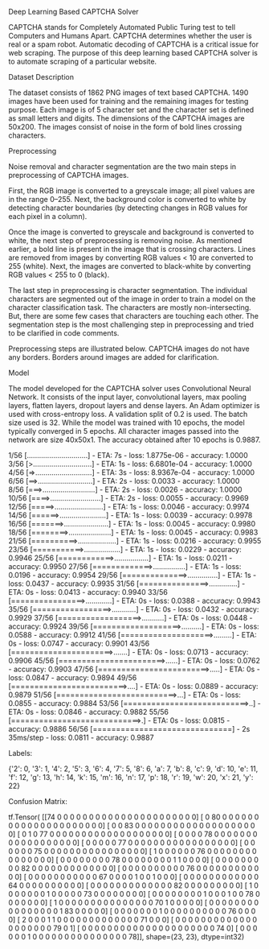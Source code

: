 Deep Learning Based CAPTCHA Solver

CAPTCHA stands for Completely Automated Public Turing test to tell Computers and Humans Apart. CAPTCHA determines whether the user is real or a spam robot. Automatic decoding of CAPTCHA is a critical issue for web scraping. The purpose of this deep learning based CAPTCHA solver is to automate scraping of a particular website. 


Dataset Description

The dataset consists of 1862 PNG images of text based CAPTCHA. 1490 images have been used for training and the remaining images for testing purpose. Each image is of 5 character set and the character set is defined as small letters and digits. The dimensions of the CAPTCHA images are 50x200. The images consist of noise in the form of bold lines crossing characters.


Preprocessing

Noise removal and character segmentation are the two main steps in preprocessing of CAPTCHA images. 

First, the RGB image is converted to a greyscale image; all pixel values are in the range 0–255. Next, the background color is converted to white by detecting character boundaries (by detecting changes in RGB values for each pixel in a column). 

Once the image is converted to greyscale and background is converted to white, the next step of preprocessing is removing noise. As mentioned earlier, a bold line is present in the image that is crossing characters. Lines are removed from images by converting RGB values < 10 are converted to 255 (white). Next, the images are converted to black-white by converting RGB values < 255 to 0 (black).

The last step in preprocessing is character segmentation. The individual characters are segmented out of the image in order to train a model on the character classification task. The characters are mostly non-intersecting. But, there are some few cases that characters are touching each other. The segmentation step is the most challenging step in preprocessing and tried to be clarified in code comments. 

Preprocessing steps are illustrated below. CAPTCHA images do not have any borders. Borders around images are added for clarification.


Model

The model developed for the CAPTCHA solver uses Convolutional Neural Network. It consists of the input layer, convolutional layers, max pooling layers, flatten layers, dropout layers and dense layers. An Adam optimizer is used with cross-entropy loss. A validation split of 0.2 is used. The batch size used is 32. While the model was trained with 10 epochs, the model typically converged in 5 epochs. All character images passed into the network are size 40x50x1. The accuracy obtained after 10 epochs is 0.9887.


 1/56 [..............................] - ETA: 7s - loss: 1.8775e-06 - accuracy: 1.0000
 3/56 [>.............................] - ETA: 1s - loss: 6.6801e-04 - accuracy: 1.0000
 4/56 [=>............................] - ETA: 3s - loss: 8.9367e-04 - accuracy: 1.0000
 6/56 [==>...........................] - ETA: 2s - loss: 0.0033 - accuracy: 1.0000    
 8/56 [===>..........................] - ETA: 2s - loss: 0.0026 - accuracy: 1.0000
10/56 [====>.........................] - ETA: 2s - loss: 0.0055 - accuracy: 0.9969
12/56 [=====>........................] - ETA: 1s - loss: 0.0046 - accuracy: 0.9974
14/56 [======>.......................] - ETA: 1s - loss: 0.0039 - accuracy: 0.9978
16/56 [=======>......................] - ETA: 1s - loss: 0.0045 - accuracy: 0.9980
18/56 [========>.....................] - ETA: 1s - loss: 0.0045 - accuracy: 0.9983
21/56 [==========>...................] - ETA: 1s - loss: 0.0216 - accuracy: 0.9955
23/56 [===========>..................] - ETA: 1s - loss: 0.0229 - accuracy: 0.9946
25/56 [============>.................] - ETA: 1s - loss: 0.0211 - accuracy: 0.9950
27/56 [=============>................] - ETA: 1s - loss: 0.0196 - accuracy: 0.9954
29/56 [==============>...............] - ETA: 1s - loss: 0.0437 - accuracy: 0.9935
31/56 [===============>..............] - ETA: 0s - loss: 0.0413 - accuracy: 0.9940
33/56 [================>.............] - ETA: 0s - loss: 0.0388 - accuracy: 0.9943
35/56 [=================>............] - ETA: 0s - loss: 0.0432 - accuracy: 0.9929
37/56 [==================>...........] - ETA: 0s - loss: 0.0448 - accuracy: 0.9924
39/56 [===================>..........] - ETA: 0s - loss: 0.0588 - accuracy: 0.9912
41/56 [====================>.........] - ETA: 0s - loss: 0.0747 - accuracy: 0.9901
43/56 [======================>.......] - ETA: 0s - loss: 0.0713 - accuracy: 0.9906
45/56 [=======================>......] - ETA: 0s - loss: 0.0762 - accuracy: 0.9903
47/56 [========================>.....] - ETA: 0s - loss: 0.0847 - accuracy: 0.9894
49/56 [=========================>....] - ETA: 0s - loss: 0.0889 - accuracy: 0.9879
51/56 [==========================>...] - ETA: 0s - loss: 0.0855 - accuracy: 0.9884
53/56 [===========================>..] - ETA: 0s - loss: 0.0846 - accuracy: 0.9882
55/56 [============================>.] - ETA: 0s - loss: 0.0815 - accuracy: 0.9886
56/56 [==============================] - 2s 35ms/step - loss: 0.0811 - accuracy: 0.9887


Labels:

{'2': 0, '3': 1, '4': 2, '5': 3, '6': 4, '7': 5, '8': 6, 'a': 7, 'b': 8, 'c': 9, 'd': 10, 'e': 11, 'f': 12, 'g': 13, 'h': 14, 'k': 15, 'm': 16, 'n': 17, 'p': 18, 'r': 19, 'w': 20, 'x': 21, 'y': 22}

Confusion Matrix:

tf.Tensor(
[[74  0  0  0  0  0  0  0  0  0  0  0  0  0  0  0  0  0  0  0  0  0  0]
 [ 0 80  0  0  0  0  0  0  0  0  0  0  0  0  0  0  0  0  0  0  0  0  0]
 [ 0  0 83  0  0  0  0  0  0  0  0  0  0  0  0  0  0  0  0  0  0  0  0]
 [ 0  1  0 77  0  0  0  0  0  0  0  0  0  0  0  0  0  0  0  0  0  0  0]
 [ 0  0  0  0 78  0  0  0  0  0  0  0  0  0  0  0  0  0  0  0  0  0  0]
 [ 0  0  0  0  0 77  0  0  0  0  0  0  0  0  0  0  0  0  0  0  0  0  0]
 [ 0  0  0  0  0  0 75  0  0  0  0  0  0  0  0  0  0  0  0  0  0  0  0]
 [ 1  0  0  0  0  0  0 76  0  0  0  0  0  0  0  0  0  0  0  0  0  0  0]
 [ 0  0  0  0  0  0  0  0 78  0  0  0  0  0  0  0  0  1  1  0  0  0  0]
 [ 0  0  0  0  0  0  0  0  0 82  0  0  0  0  0  0  0  0  0  0  0  0  0]
 [ 0  0  0  0  0  0  0  0  0  0 76  0  0  0  0  0  0  0  0  0  0  0  0]
 [ 0  0  0  0  0  0  0  0  0  0  0 67  0  0  0  0  1  0  0  1  0  0  0]
 [ 0  0  0  0  0  0  0  0  0  0  0  0 64  0  0  0  0  0  0  0  0  0  0]
 [ 0  0  0  0  0  0  0  0  0  0  0  0  0 82  0  0  0  0  0  0  0  0  0]
 [ 1  0  0  0  0  0  0  0  1  0  0  0  0  0 73  0  0  0  0  0  0  0  0]
 [ 0  0  0  0  0  0  0  0  1  0  0  0  1  0  0 78  0  0  0  0  0  0  0]
 [ 1  0  0  0  0  0  0  0  0  0  0  0  0  0  0  0 70  1  0  0  0  0  0]
 [ 0  0  0  0  0  0  0  0  0  0  0  0  0  0  0  0  1 83  0  0  0  0  0]
 [ 0  0  0  0  0  0  0  1  0  0  0  0  0  0  0  0  0  0 76  0  0  0  0]
 [ 2  0  0  0  1  1  0  0  0  0  0  0  0  0  0  0  0  0  0 71  0  0  0]
 [ 0  0  0  0  0  0  0  0  0  0  0  0  0  0  0  0  0  0  0  0 79  0  1]
 [ 0  0  0  0  0  0  0  0  0  0  0  0  0  0  0  0  0  0  0  0  0 74  0]
 [ 0  0  0  0  0  0  1  0  0  0  0  0  0  0  0  0  0  0  0  0  0  0 78]], shape=(23, 23), dtype=int32)
